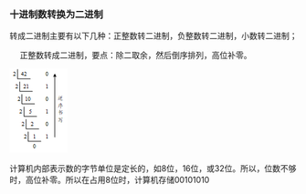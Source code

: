 ### 十进制数转换为二进制
转成二进制主要有以下几种：正整数转二进制，负整数转二进制，小数转二进制；

&emsp; 正整数转成二进制，要点：除二取余，然后倒序排列，高位补零。

![image](https://github.com/longsjtu/FAQ/blob/Programming---ideas-and-methods/Chapter2/十进制转二进制.png)

计算机内部表示数的字节单位是定长的，如8位，16位，或32位。所以，位数不够时，高位补零。所以在占用8位时，计算机存储00101010
